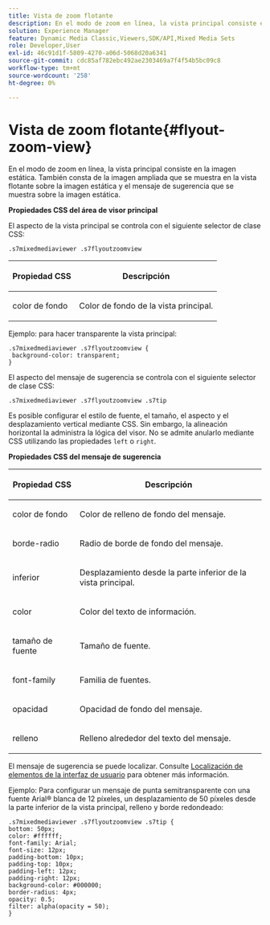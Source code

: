 ```yaml
---
title: Vista de zoom flotante
description: En el modo de zoom en línea, la vista principal consiste en la imagen estática. También consta de la imagen ampliada que se muestra en la vista flotante sobre la imagen estática y el mensaje de sugerencia que se muestra sobre la imagen estática.
solution: Experience Manager
feature: Dynamic Media Classic,Viewers,SDK/API,Mixed Media Sets
role: Developer,User
exl-id: 46c91d1f-5809-4270-a06d-5068d20a6341
source-git-commit: cdc85af782ebc492ae2303469a7f4f54b5bc09c8
workflow-type: tm+mt
source-wordcount: '258'
ht-degree: 0%

---
```


# Vista de zoom flotante{#flyout-zoom-view}

En el modo de zoom en línea, la vista principal consiste en la imagen estática. También consta de la imagen ampliada que se muestra en la vista flotante sobre la imagen estática y el mensaje de sugerencia que se muestra sobre la imagen estática.

<!--<a id="section_061E550C1C1D4DB2BD663A898895B38C"></a>-->

**Propiedades CSS del área de visor principal**

El aspecto de la vista principal se controla con el siguiente selector de clase CSS:

```
.s7mixedmediaviewer .s7flyoutzoomview
```

<table id="table_94EE3F5BBE4547C0B4943471CEE7EDE4"> 
 <thead> 
  <tr> 
   <th colname="col1" class="entry"> <p> Propiedad CSS </p> </th> 
   <th colname="col2" class="entry"> <p>Descripción </p> </th> 
  </tr> 
 </thead>
 <tbody> 
  <tr> 
   <td colname="col1"> <p> <span class="codeph"> color de fondo </span> </p> </td> 
   <td colname="col2"> <p> Color de fondo de la vista principal. </p> </td> 
  </tr> 
 </tbody> 
</table>

Ejemplo: para hacer transparente la vista principal:

```
.s7mixedmediaviewer .s7flyoutzoomview { 
 background-color: transparent; 
}
```

<!--<a id="section_FD07AB77593748F99DC6C42ED20A61EC"></a>-->

El aspecto del mensaje de sugerencia se controla con el siguiente selector de clase CSS:

```
.s7mixedmediaviewer .s7flyoutzoomview .s7tip
```

Es posible configurar el estilo de fuente, el tamaño, el aspecto y el desplazamiento vertical mediante CSS. Sin embargo, la alineación horizontal la administra la lógica del visor. No se admite anularlo mediante CSS utilizando las propiedades `left` o `right`.

**Propiedades CSS del mensaje de sugerencia**

<table id="table_5417B0C0343747649502629F43DF231A"> 
 <thead> 
  <tr> 
   <th colname="col1" class="entry"> <p>Propiedad CSS </p> </th> 
   <th colname="col2" class="entry"> <p>Descripción </p> </th> 
  </tr> 
 </thead>
 <tbody> 
  <tr> 
   <td colname="col1"> <p> <span class="codeph"> color de fondo </span> </p> </td> 
   <td colname="col2"> <p>Color de relleno de fondo del mensaje. </p> </td> 
  </tr> 
  <tr> 
   <td colname="col1"> <p> <span class="codeph"> borde-radio </span> </p> </td> 
   <td colname="col2"> <p> Radio de borde de fondo del mensaje. </p> </td> 
  </tr> 
  <tr> 
   <td colname="col1"> <p> <span class="codeph"> inferior </span> </p> </td> 
   <td colname="col2"> <p> Desplazamiento desde la parte inferior de la vista principal. </p> </td> 
  </tr> 
  <tr> 
   <td colname="col1"> <p> <span class="codeph"> color </span> </p> </td> 
   <td colname="col2"> <p>Color del texto de información. </p> </td> 
  </tr> 
  <tr> 
   <td colname="col1"> <p> <span class="codeph"> tamaño de fuente </span> </p> </td> 
   <td colname="col2"> <p>Tamaño de fuente. </p> </td> 
  </tr> 
  <tr> 
   <td colname="col1"> <p> <span class="codeph"> font-family </span> </p> </td> 
   <td colname="col2"> <p>Familia de fuentes. </p> </td> 
  </tr> 
  <tr> 
   <td colname="col1"> <p> <span class="codeph"> opacidad </span> </p> </td> 
   <td colname="col2"> <p> Opacidad de fondo del mensaje. </p> </td> 
  </tr> 
  <tr> 
   <td colname="col1"> <p> <span class="codeph"> relleno </span> </p> </td> 
   <td colname="col2"> <p> Relleno alrededor del texto del mensaje. </p> </td> 
  </tr> 
 </tbody> 
</table>

El mensaje de sugerencia se puede localizar. Consulte [Localización de elementos de la interfaz de usuario](../../../c-html5-s7-aem-asset-viewers/c-html5-mixedmedia-viewer-about/c-html5-mixedmedia-viewer-localization.md#concept-16262b8096474d6c9c018c3e99110dd1) para obtener más información.

Ejemplo: Para configurar un mensaje de punta semitransparente con una fuente Arial® blanca de 12 píxeles, un desplazamiento de 50 píxeles desde la parte inferior de la vista principal, relleno y borde redondeado:

```
.s7mixedmediaviewer .s7flyoutzoomview .s7tip { 
bottom: 50px; 
color: #ffffff; 
font-family: Arial; 
font-size: 12px; 
padding-bottom: 10px; 
padding-top: 10px; 
padding-left: 12px; 
padding-right: 12px; 
background-color: #000000; 
border-radius: 4px; 
opacity: 0.5; 
filter: alpha(opacity = 50); 
}
```
